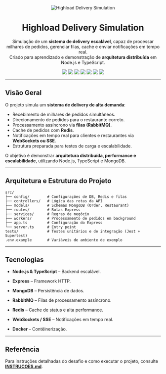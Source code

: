 <div align="center">
  <img src="https://i.imgur.com/dkanm7o.png" alt="Highload Delivery Simulation" />

  # Highload Delivery Simulation  

  Simulação de um **sistema de delivery escalável**, capaz de processar milhares de pedidos, gerenciar filas, cache e enviar notificações em tempo real.  
  Criado para aprendizado e demonstração de **arquitetura distribuída** em Node.js e TypeScript.

  <p align="center">
    <a href="#"><img src="https://img.shields.io/badge/TypeScript-007ACC?style=for-the-badge&logo=typescript&logoColor=white"></a>
    <a href="#"><img src="https://img.shields.io/badge/Node.js-339933?style=for-the-badge&logo=nodedotjs&logoColor=white"></a>
    <a href="#"><img src="https://img.shields.io/badge/Express-000000?style=for-the-badge&logo=express&logoColor=white"></a>
    <a href="#"><img src="https://img.shields.io/badge/MongoDB-47A248?style=for-the-badge&logo=mongodb&logoColor=white"></a>
    <a href="#"><img src="https://img.shields.io/badge/RabbitMQ-FF6600?style=for-the-badge&logo=rabbitmq&logoColor=white"></a>
    <a href="#"><img src="https://img.shields.io/badge/Redis-DC382D?style=for-the-badge&logo=redis&logoColor=white"></a>
    <a href="#"><img src="https://img.shields.io/badge/Docker-2CA5E0?style=for-the-badge&logo=docker&logoColor=white"></a>
  </p>
</div>

---

## Visão Geral

O projeto simula um **sistema de delivery de alta demanda**:

- Recebimento de milhares de pedidos simultâneos.
- Direcionamento de pedidos para o restaurante correto.
- Processamento assíncrono via **filas (RabbitMQ)**.
- Cache de pedidos com **Redis**.
- Notificações em tempo real para clientes e restaurantes via **WebSockets ou SSE**.
- Estrutura preparada para testes de carga e escalabilidade.

O objetivo é demonstrar **arquitetura distribuída, performance e escalabilidade**, utilizando Node.js, TypeScript e MongoDB.

---

## Arquitetura e Estrutura do Projeto

```text
src/
├── config/        # Configurações de DB, Redis e filas
├── controllers/   # Lógica das rotas da API
├── models/        # Schemas MongoDB (Order, Restaurant)
├── routes/        # Rotas Express
├── services/      # Regras de negócio
├── workers/       # Processamento de pedidos em background
├── app.ts         # Configuração do Express
└── server.ts      # Entry point
tests/             # Testes unitários e de integração (Jest + Supertest)
.env.example       # Variáveis de ambiente de exemplo
```

---

## Tecnologias

- **Node.js & TypeScript** – Backend escalável.

- **Express** – Framework HTTP.

- **MongoDB** – Persistência de dados.

- **RabbitMQ** – Filas de processamento assíncrono.

- **Redis** – Cache de status e alta performance.

- **WebSockets / SSE** – Notificações em tempo real.

- **Docker** – Contêinerização.

---

## Referência

Para instruções detalhadas do desafio e como executar o projeto, consulte [**INSTRUCOES.md**](INSTRUCOES.md).
